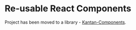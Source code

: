 # Re-usable React Components

Project has been moved to a library - [Kantan-Components](https://kantan-components-docs.netlify.app/docs/intro).
